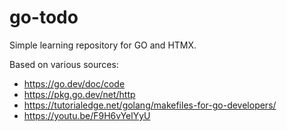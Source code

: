 # go-todo
Simple learning repository for GO and HTMX.

Based on various sources:
* https://go.dev/doc/code
* https://pkg.go.dev/net/http
* https://tutorialedge.net/golang/makefiles-for-go-developers/
* https://youtu.be/F9H6vYelYyU
